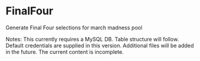 # FinalFour
Generate Final Four selections for march madness pool

Notes:
This currently requires a MySQL DB. Table structure will follow. Default credentials are supplied in this version.
Additional files will be added in the future. The current content is incomplete. 
